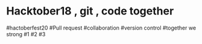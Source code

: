 # Hacktober18 , git , code together

#hactoberfest20
#Pull request
#collaboration
#version control
#together we strong
#1
#2
#3
